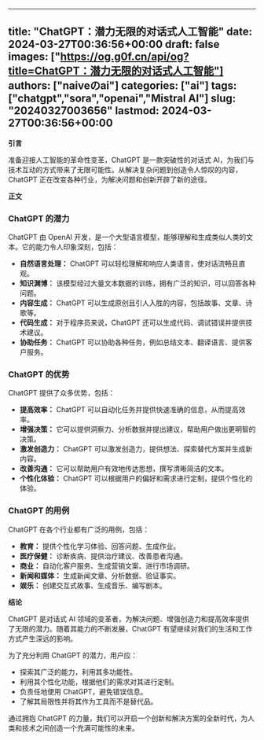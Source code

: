 
---
title: "ChatGPT：潜力无限的对话式人工智能"
date: 2024-03-27T00:36:56+00:00
draft: false
images: ["https://og.g0f.cn/api/og?title=ChatGPT：潜力无限的对话式人工智能"]
authors: ["naiveのai"]
categories: ["ai"]
tags: ["chatgpt","sora","openai","Mistral AI"]
slug: "20240327003656"
lastmod: 2024-03-27T00:36:56+00:00
---
**引言**

准备迎接人工智能的革命性变革，ChatGPT 是一款突破性的对话式 AI，为我们与技术互动的方式带来了无限可能性。从解决复杂问题到创造令人惊叹的内容，ChatGPT 正在改变各种行业，为解决问题和创新开辟了新的途径。

**正文**

### ChatGPT 的潜力

ChatGPT 由 OpenAI 开发，是一个大型语言模型，能够理解和生成类似人类的文本。它的能力令人印象深刻，包括：

- **自然语言处理：** ChatGPT 可以轻松理解和响应人类语言，使对话流畅且直观。
- **知识渊博：** 该模型经过大量文本数据的训练，拥有广泛的知识，可以回答各种问题。
- **内容生成：** ChatGPT 可以生成原创且引人入胜的内容，包括故事、文章、诗歌等。
- **代码生成：** 对于程序员来说，ChatGPT 还可以生成代码、调试错误并提供技术建议。
- **协助任务：** ChatGPT 可以协助各种任务，例如总结文本、翻译语言、提供客户服务。

### ChatGPT 的优势

ChatGPT 提供了众多优势，包括：

- **提高效率：** ChatGPT 可以自动化任务并提供快速准确的信息，从而提高效率。
- **增强决策：** 它可以提供洞察力、分析数据并提出建议，帮助用户做出更明智的决策。
- **激发创造力：** ChatGPT 可以激发创造力，提供想法、探索替代方案并生成新内容。
- **改善沟通：** 它可以帮助用户有效地传达思想，撰写清晰简洁的文本。
- **个性化体验：** ChatGPT 可以根据用户的偏好和需求进行定制，提供个性化的体验。

### ChatGPT 的用例

ChatGPT 在各个行业都有广泛的用例，包括：

- **教育：** 提供个性化学习体验、回答问题、生成作业。
- **医疗保健：** 诊断疾病、提供治疗建议、改善患者沟通。
- **商业：** 自动化客户服务、生成营销文案、进行市场调研。
- **新闻和媒体：** 生成新闻文章、分析数据、验证事实。
- **娱乐：** 创建交互式故事、生成音乐、编写剧本。

**结论**

ChatGPT 是对话式 AI 领域的变革者，为解决问题、增强创造力和提高效率提供了无限的潜力。随着其能力的不断发展，ChatGPT 有望继续对我们的生活和工作方式产生深远的影响。

为了充分利用 ChatGPT 的潜力，用户应：

- 探索其广泛的能力，利用其多功能性。
- 利用其个性化功能，根据他们的需求对其进行定制。
- 负责任地使用 ChatGPT，避免错误信息。
- 了解其局限性并将其作为工具而不是替代品。

通过拥抱 ChatGPT 的力量，我们可以开启一个创新和解决方案的全新时代，为人类和技术之间创造一个充满可能性的未来。